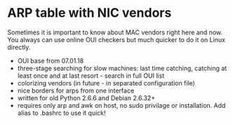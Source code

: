 # ARP table with NIC vendors
Sometimes it is important to know about MAC vendors right here and now.
You always can use online OUI checkers but much quicker to do it on Linux directly.
 
* OUI base from 07.01.18
* three-stage searching for slow machines: last time catching, catching at least once and at last resort - search in full OUI list
* colorizing vendors (in future - in separated configuration file)
* nice borders for arps from one interface
* written for old Python 2.6.6 and Debian 2.6.32+
* requires only arp and awk on host, no sudo privilage or installation. Add alias to .bashrc to use it quick!

